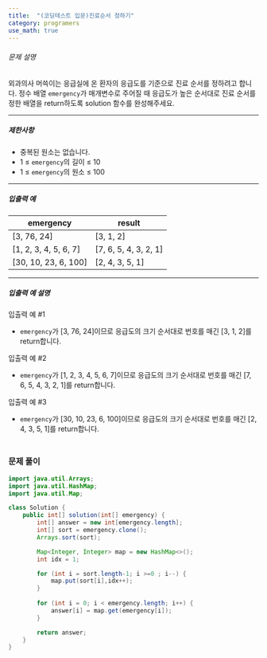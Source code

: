 ```yaml
---
title:  "(코딩테스트 입문)진료순서 정하기"
category: programers
use_math: true
---
```




###### 문제 설명

외과의사 머쓱이는 응급실에 온 환자의 응급도를 기준으로 진료 순서를 정하려고 합니다. 정수 배열 `emergency`가 매개변수로 주어질 때 응급도가 높은 순서대로 진료 순서를 정한 배열을 return하도록 solution 함수를 완성해주세요.

------

##### 제한사항

- 중복된 원소는 없습니다.
- 1 ≤ `emergency`의 길이 ≤ 10
- 1 ≤ `emergency`의 원소 ≤ 100

------

##### 입출력 예

| emergency             | result                |
| --------------------- | --------------------- |
| [3, 76, 24]           | [3, 1, 2]             |
| [1, 2, 3, 4, 5, 6, 7] | [7, 6, 5, 4, 3, 2, 1] |
| [30, 10, 23, 6, 100]  | [2, 4, 3, 5, 1]       |

------

##### 입출력 예 설명

입출력 예 #1

- `emergency`가 [3, 76, 24]이므로 응급도의 크기 순서대로 번호를 매긴 [3, 1, 2]를 return합니다.

입출력 예 #2

- `emergency`가 [1, 2, 3, 4, 5, 6, 7]이므로 응급도의 크기 순서대로 번호를 매긴 [7, 6, 5, 4, 3, 2, 1]를 return합니다.

입출력 예 #3

- `emergency`가 [30, 10, 23, 6, 100]이므로 응급도의 크기 순서대로 번호를 매긴 [2, 4, 3, 5, 1]를 return합니다.



### <br>문제 풀이 

```java
import java.util.Arrays;
import java.util.HashMap;
import java.util.Map;

class Solution {
    public int[] solution(int[] emergency) {
        int[] answer = new int[emergency.length];
        int[] sort = emergency.clone();
        Arrays.sort(sort);

        Map<Integer, Integer> map = new HashMap<>();
        int idx = 1;

        for (int i = sort.length-1; i >=0 ; i--) {
            map.put(sort[i],idx++);
        }
        
        for (int i = 0; i < emergency.length; i++) {
            answer[i] = map.get(emergency[i]);
        }

        return answer;
    }
}
```






